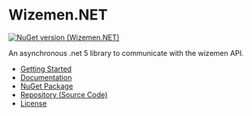 # Wizemen.NET

[![NuGet version (Wizemen.NET)](https://img.shields.io/nuget/v/Wizemen.NET.svg?style=flat-square)](https://www.nuget.org/packages/Wizemen.NET/)

An asynchronous .net 5 library to communicate with the wizemen API.

- [Getting Started](./guides/intro)
- [Documentation](./api)
- <a href="https://www.nuget.org/packages/Wizemen.NET" target="_blank">NuGet Package</a>
- <a href="https://github.com/DhrumanGupta/Wizemen.NET" target="_blank">Repository (Source Code)</a>
- <a href="https://github.com/DhrumanGupta/Wizemen.NET/blob/master/LICENSE" target="_blank">License</a>